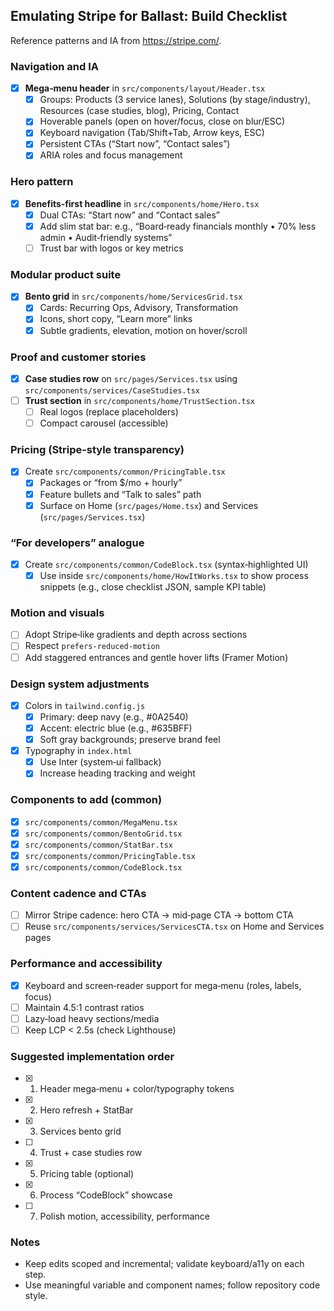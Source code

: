 ## Emulating Stripe for Ballast: Build Checklist

Reference patterns and IA from https://stripe.com/.

### Navigation and IA
- [x] **Mega‑menu header** in `src/components/layout/Header.tsx`
  - [x] Groups: Products (3 service lanes), Solutions (by stage/industry), Resources (case studies, blog), Pricing, Contact
  - [x] Hoverable panels (open on hover/focus, close on blur/ESC)
  - [x] Keyboard navigation (Tab/Shift+Tab, Arrow keys, ESC)
  - [x] Persistent CTAs (“Start now”, “Contact sales”)
  - [x] ARIA roles and focus management

### Hero pattern
- [x] **Benefits‑first headline** in `src/components/home/Hero.tsx`
  - [x] Dual CTAs: “Start now” and “Contact sales”
  - [x] Add slim stat bar: e.g., “Board‑ready financials monthly • 70% less admin • Audit‑friendly systems”
  - [ ] Trust bar with logos or key metrics

### Modular product suite
- [x] **Bento grid** in `src/components/home/ServicesGrid.tsx`
  - [x] Cards: Recurring Ops, Advisory, Transformation
  - [x] Icons, short copy, “Learn more” links
  - [x] Subtle gradients, elevation, motion on hover/scroll

### Proof and customer stories
- [x] **Case studies row** on `src/pages/Services.tsx` using `src/components/services/CaseStudies.tsx`
- [ ] **Trust section** in `src/components/home/TrustSection.tsx`
  - [ ] Real logos (replace placeholders)
  - [ ] Compact carousel (accessible)

### Pricing (Stripe‑style transparency)
- [x] Create `src/components/common/PricingTable.tsx`
  - [x] Packages or “from $/mo + hourly”
  - [x] Feature bullets and “Talk to sales” path
  - [x] Surface on Home (`src/pages/Home.tsx`) and Services (`src/pages/Services.tsx`)

### “For developers” analogue
- [x] Create `src/components/common/CodeBlock.tsx` (syntax‑highlighted UI)
  - [x] Use inside `src/components/home/HowItWorks.tsx` to show process snippets (e.g., close checklist JSON, sample KPI table)

### Motion and visuals
- [ ] Adopt Stripe‑like gradients and depth across sections
- [ ] Respect `prefers-reduced-motion`
- [ ] Add staggered entrances and gentle hover lifts (Framer Motion)

### Design system adjustments
- [x] Colors in `tailwind.config.js`
  - [x] Primary: deep navy (e.g., #0A2540)
  - [x] Accent: electric blue (e.g., #635BFF)
  - [x] Soft gray backgrounds; preserve brand feel
- [x] Typography in `index.html`
  - [x] Use Inter (system‑ui fallback)
  - [x] Increase heading tracking and weight

### Components to add (common)
- [x] `src/components/common/MegaMenu.tsx`
- [x] `src/components/common/BentoGrid.tsx`
- [x] `src/components/common/StatBar.tsx`
- [x] `src/components/common/PricingTable.tsx`
- [x] `src/components/common/CodeBlock.tsx`

### Content cadence and CTAs
- [ ] Mirror Stripe cadence: hero CTA → mid‑page CTA → bottom CTA
- [ ] Reuse `src/components/services/ServicesCTA.tsx` on Home and Services pages

### Performance and accessibility
- [x] Keyboard and screen‑reader support for mega‑menu (roles, labels, focus)
- [ ] Maintain 4.5:1 contrast ratios
- [ ] Lazy‑load heavy sections/media
- [ ] Keep LCP < 2.5s (check Lighthouse)

### Suggested implementation order
- [x] 1) Header mega‑menu + color/typography tokens
- [x] 2) Hero refresh + StatBar
- [x] 3) Services bento grid
- [ ] 4) Trust + case studies row
- [x] 5) Pricing table (optional)
- [x] 6) Process “CodeBlock” showcase
- [ ] 7) Polish motion, accessibility, performance

### Notes
- Keep edits scoped and incremental; validate keyboard/a11y on each step.
- Use meaningful variable and component names; follow repository code style.